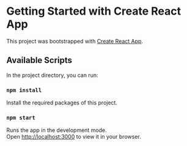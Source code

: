 # Getting Started with Create React App

This project was bootstrapped with [Create React App](https://github.com/facebook/create-react-app).

## Available Scripts

In the project directory, you can run:

### `npm install`

Install the required packages of this project.

### `npm start`

Runs the app in the development mode.\
Open [http://localhost:3000](http://localhost:3000) to view it in your browser.
